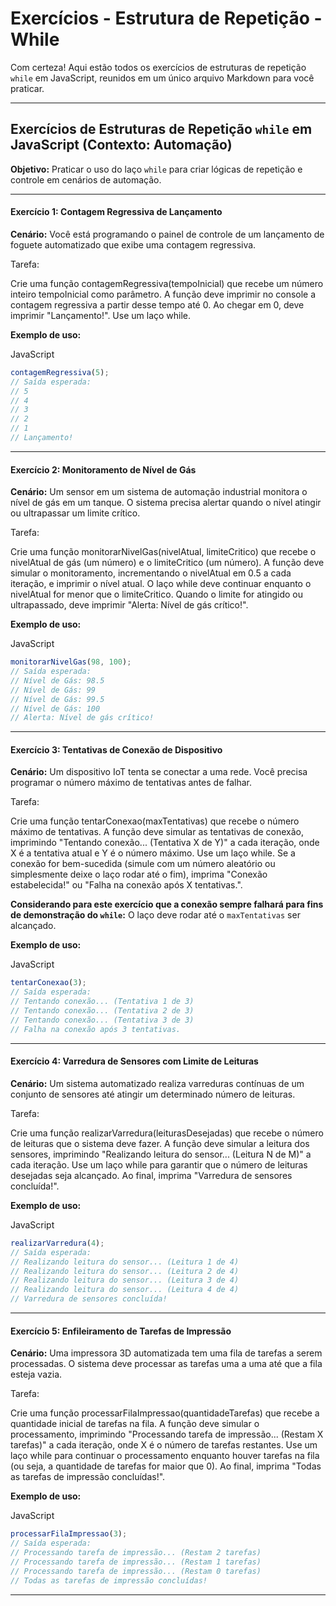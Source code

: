 # Exercícios - Estrutura de Repetição - While

Com certeza! Aqui estão todos os exercícios de estruturas de repetição `while` em JavaScript, reunidos em um único arquivo Markdown para você praticar.

***

## Exercícios de Estruturas de Repetição `while` em JavaScript (Contexto: Automação)

**Objetivo:** Praticar o uso do laço `while` para criar lógicas de repetição e controle em cenários de automação.

***

#### Exercício 1: Contagem Regressiva de Lançamento

**Cenário:** Você está programando o painel de controle de um lançamento de foguete automatizado que exibe uma contagem regressiva.

Tarefa:

Crie uma função contagemRegressiva(tempoInicial) que recebe um número inteiro tempoInicial como parâmetro. A função deve imprimir no console a contagem regressiva a partir desse tempo até 0. Ao chegar em 0, deve imprimir "Lançamento!". Use um laço while.

**Exemplo de uso:**

JavaScript

```javascript
contagemRegressiva(5);
// Saída esperada:
// 5
// 4
// 3
// 2
// 1
// Lançamento!
```

***

#### Exercício 2: Monitoramento de Nível de Gás

**Cenário:** Um sensor em um sistema de automação industrial monitora o nível de gás em um tanque. O sistema precisa alertar quando o nível atingir ou ultrapassar um limite crítico.

Tarefa:

Crie uma função monitorarNivelGas(nivelAtual, limiteCritico) que recebe o nivelAtual de gás (um número) e o limiteCritico (um número). A função deve simular o monitoramento, incrementando o nivelAtual em 0.5 a cada iteração, e imprimir o nível atual. O laço while deve continuar enquanto o nivelAtual for menor que o limiteCritico. Quando o limite for atingido ou ultrapassado, deve imprimir "Alerta: Nível de gás crítico!".

**Exemplo de uso:**

JavaScript

```javascript
monitorarNivelGas(98, 100);
// Saída esperada:
// Nível de Gás: 98.5
// Nível de Gás: 99
// Nível de Gás: 99.5
// Nível de Gás: 100
// Alerta: Nível de gás crítico!
```

***

#### Exercício 3: Tentativas de Conexão de Dispositivo

**Cenário:** Um dispositivo IoT tenta se conectar a uma rede. Você precisa programar o número máximo de tentativas antes de falhar.

Tarefa:

Crie uma função tentarConexao(maxTentativas) que recebe o número máximo de tentativas. A função deve simular as tentativas de conexão, imprimindo "Tentando conexão... (Tentativa X de Y)" a cada iteração, onde X é a tentativa atual e Y é o número máximo. Use um laço while. Se a conexão for bem-sucedida (simule com um número aleatório ou simplesmente deixe o laço rodar até o fim), imprima "Conexão estabelecida!" ou "Falha na conexão após X tentativas.".

**Considerando para este exercício que a conexão sempre falhará para fins de demonstração do `while`:** O laço deve rodar até o `maxTentativas` ser alcançado.

**Exemplo de uso:**

JavaScript

```javascript
tentarConexao(3);
// Saída esperada:
// Tentando conexão... (Tentativa 1 de 3)
// Tentando conexão... (Tentativa 2 de 3)
// Tentando conexão... (Tentativa 3 de 3)
// Falha na conexão após 3 tentativas.
```

***

#### Exercício 4: Varredura de Sensores com Limite de Leituras

**Cenário:** Um sistema automatizado realiza varreduras contínuas de um conjunto de sensores até atingir um determinado número de leituras.

Tarefa:

Crie uma função realizarVarredura(leiturasDesejadas) que recebe o número de leituras que o sistema deve fazer. A função deve simular a leitura dos sensores, imprimindo "Realizando leitura do sensor... (Leitura N de M)" a cada iteração. Use um laço while para garantir que o número de leituras desejadas seja alcançado. Ao final, imprima "Varredura de sensores concluída!".

**Exemplo de uso:**

JavaScript

```javascript
realizarVarredura(4);
// Saída esperada:
// Realizando leitura do sensor... (Leitura 1 de 4)
// Realizando leitura do sensor... (Leitura 2 de 4)
// Realizando leitura do sensor... (Leitura 3 de 4)
// Realizando leitura do sensor... (Leitura 4 de 4)
// Varredura de sensores concluída!
```

***

#### Exercício 5: Enfileiramento de Tarefas de Impressão

**Cenário:** Uma impressora 3D automatizada tem uma fila de tarefas a serem processadas. O sistema deve processar as tarefas uma a uma até que a fila esteja vazia.

Tarefa:

Crie uma função processarFilaImpressao(quantidadeTarefas) que recebe a quantidade inicial de tarefas na fila. A função deve simular o processamento, imprimindo "Processando tarefa de impressão... (Restam X tarefas)" a cada iteração, onde X é o número de tarefas restantes. Use um laço while para continuar o processamento enquanto houver tarefas na fila (ou seja, a quantidade de tarefas for maior que 0). Ao final, imprima "Todas as tarefas de impressão concluídas!".

**Exemplo de uso:**

JavaScript

```javascript
processarFilaImpressao(3);
// Saída esperada:
// Processando tarefa de impressão... (Restam 2 tarefas)
// Processando tarefa de impressão... (Restam 1 tarefas)
// Processando tarefa de impressão... (Restam 0 tarefas)
// Todas as tarefas de impressão concluídas!
```

***


